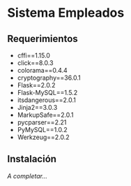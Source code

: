 # Sistema Empleados

## Requerimientos

- cffi==1.15.0
- click==8.0.3
- colorama==0.4.4
- cryptography==36.0.1
- Flask==2.0.2
- Flask-MySQL==1.5.2
- itsdangerous==2.0.1
- Jinja2==3.0.3
- MarkupSafe==2.0.1
- pycparser==2.21
- PyMySQL==1.0.2
- Werkzeug==2.0.2

## Instalación

_A completar..._
